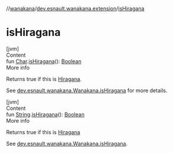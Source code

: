 //[wanakana](../index.md)/[dev.esnault.wanakana.extension](index.md)/[isHiragana](is-hiragana.md)



# isHiragana  
[jvm]  
Content  
fun [Char](https://kotlinlang.org/api/latest/jvm/stdlib/kotlin/-char/index.html).[isHiragana](is-hiragana.md)(): [Boolean](https://kotlinlang.org/api/latest/jvm/stdlib/kotlin/-boolean/index.html)  
More info  


Returns true if this is [Hiragana](https://en.wikipedia.org/wiki/Hiragana).



See [dev.esnault.wanakana.Wanakana.isHiragana](../dev.esnault.wanakana/-wanakana/is-hiragana.md) for more details.

  


[jvm]  
Content  
fun [String](https://kotlinlang.org/api/latest/jvm/stdlib/kotlin/-string/index.html).[isHiragana](is-hiragana.md)(): [Boolean](https://kotlinlang.org/api/latest/jvm/stdlib/kotlin/-boolean/index.html)  
More info  


Returns true if this is [Hiragana](https://en.wikipedia.org/wiki/Hiragana)



See [dev.esnault.wanakana.Wanakana.isHiragana](../dev.esnault.wanakana/-wanakana/is-hiragana.md).

  




